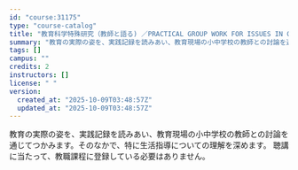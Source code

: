 ```yaml
---
id: "course:31175"
type: "course-catalog"
title: "教育科学特殊研究（教師と語る) ／PRACTICAL GROUP WORK FOR ISSUES IN COLLOQUIUM"
summary: "教育の実際の姿を、実践記録を読みあい、教育現場の小中学校の教師との討論を通じてつかみます。そのなかで、特に生活指導についての理解を深めます。 聴講に当たって、教職課程に登録している必要はありません。"
tags: []
campus: ""
credits: 2
instructors: []
license: " "
version:
  created_at: "2025-10-09T03:48:57Z"
  updated_at: "2025-10-09T03:48:57Z"
---
```


教育の実際の姿を、実践記録を読みあい、教育現場の小中学校の教師との討論を通じてつかみます。そのなかで、特に生活指導についての理解を深めます。 聴講に当たって、教職課程に登録している必要はありません。
